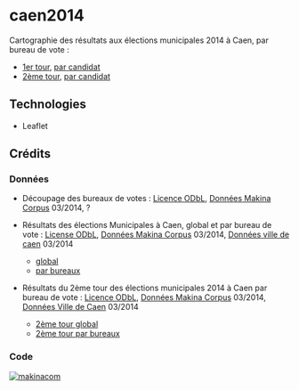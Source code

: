 caen2014
========

Cartographie des résultats aux élections municipales 2014 à Caen, par bureau de vote :
*  [1er tour](http://municipalescaen2014.makina-corpus.com/), [par candidat](http://municipalescaen2014.makina-corpus.com/by-candidate.html)
*  [2ème tour](http://municipalescaen2014.makina-corpus.com/index-tour-2.html), [par candidat](http://municipalescaen2014.makina-corpus.com/by-candidate-tour-2.html)

## Technologies

* Leaflet

## Crédits

### Données

* Découpage des bureaux de votes : [Licence ODbL](http://opendatacommons.org/licenses/odbl/summary/), [Données Makina Corpus](https://raw.githubusercontent.com/makinacorpus/caen2014/gh-pages/bureaux.geojson) 03/2014, ?

* Résultats des élections Municipales à Caen, global et par bureau de vote : [License ODbL](http://opendatacommons.org/licenses/odbl/summary/), [Données Makina Corpus](https://github.com/makinacorpus/caen2014/gh-pages/) 03/2014, [Données ville de caen](http://caen.fr/ResultatsAffichage/MenuScrutin.aspx?CodScrutin=80&TypDem=R&Annee=2014) 03/2014
  * [global](hhttps://github.com/makinacorpus/caen2014/blob/gh-pages/resultatsG1.json)
  * [par bureaux](https://github.com/makinacorpus/caen2014/blob/gh-pages/bureaux_vote_decoupage2014.json)

* Résultats du 2ème tour des élections municipales 2014 à Caen par bureau de vote : [Licence ODbL](http://opendatacommons.org/licenses/odbl/summary/), [Données Makina Corpus](https://github.com/makinacorpus/caen2014/blob/gh-pages/bureaux_vote_decoupage2014_tour_2.json) 03/2014, [Données Ville de Caen](hhttp://caen.fr/ResultatsAffichage/MenuScrutin.aspx?CodScrutin=81&TypDem=R&Annee=2014) 03/2014
  * [2ème tour global](https://github.com/makinacorpus/caen2014/blob/gh-pages/resultatsG1_tour_2.json)
  * [2ème tour par bureaux](https://github.com/makinacorpus/caen2014/blob/gh-pages/ureaux_vote_decoupage2014_tour_2.json)


### Code

[![makinacom](http://depot.makina-corpus.org/public/logo.gif)](http://makina-corpus.com)
